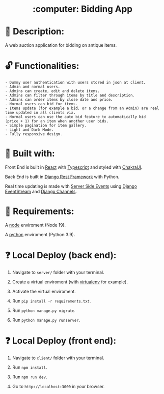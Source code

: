 <h1 style="border: none" align="center">:computer: Bidding App</h1>

# :raised_hands: Description:

A web auction application for bidding on antique items.

# :unlock: Functionalities:
    - Dummy user authentication with users stored in json at client.
    - Admin and normal users.
    - Admins can create, edit and delete items.
    - Admins can filter through items by title and description.
    - Admins can order items by close date and price.
    - Normal users can bid for items.
    - Items update (for example a bid, or a change from an Admin) are real time updated in all clients via.
    - Normal users can use the auto bid feature to automatically bid (price + 1) for an item when another user bids.
    - Simple pagination for item gallery.
    - Light and Dark Mode.
    - Fully responsive design.

# :wrench: Built with:

Front End is built in [React](https://reactjs.org) with [Typescript](https://www.typescriptlang.org) and styled with [ChakraUI](https://chakra-ui.com).

Back End is built in [Django Rest Framework](https://www.django-rest-framework.org) with Python.

Real time updating is made with [Server Side Events](https://en.wikipedia.org/wiki/Server-sent_events) using [Django EventStream](https://github.com/fanout/django-eventstream) and [Django Channels](https://channels.readthedocs.io/en/stable/).

# :eyes: Requirements:

A [node](https://nodejs.org/) enviroment (Node 19).

A [python](https://www.python.org) enviroment (Python 3.9).

# :question: Local Deploy (back end):

1. Navigate to `server/` folder with your terminal.

2. Create a virtual enviroment (with [virtualenv](https://virtualenv.pypa.io/en/latest/) for example).

3. Activate the virtual enviroment.

4. Run `pip install -r requirements.txt`.

5. Run `python manage.py migrate`.

6. Run `python manage.py runserver`.

# :question: Local Deploy (front end):

1. Navigate to `client/` folder with your terminal.

2. Run `npm install`.

3. Run `npm run dev`.

4. Go to `http://localhost:3000` in your browser.
